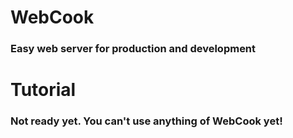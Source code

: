 # WebCook
### Easy web server for production and development
# Tutorial
### Not ready yet. You can't use anything of WebCook yet!
